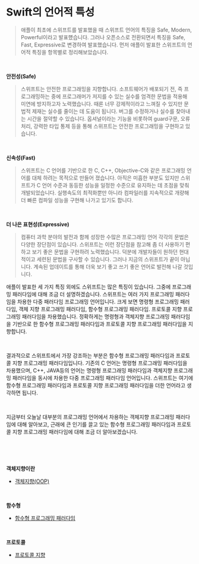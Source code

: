 # Swift의 언어적 특성
>애플이 최초에 스위프트를 발표했을 때 스위프트 언어의 특징을 Safe, Modern, Powerful이라고 발표헀습니다. 그러나 오픈소스로 전환되면서 특징을 Safe, Fast, Expressive로 변경하여 발표했습니다. 먼저 애플이 발표한 스위프트의 언어적 특징을 항목별로 정리해보았습니다. 

<br>

**안전성(Safe)**
>스위프트는 안전한 프로그래밍을 지향합니다. 소프트웨어가 배포되기 전, 즉 프로그래밍하는 중에 프로그래머가 저지를 수 있는 실수를 엄격한 문법을 적용해 미연에 방지하고자 노력했습니다. 때론 너무 강제적이라고 느껴질 수 있지만 문법적 제재는 실수를 줄이는 데 도움이 됩니다. 버그를 수정하거나 실수를 찾아내는 시간을 절약할 수 있습니다. 옵셔널이라는 기능을 비롯하여 guard구문, 오류처리, 강력한 타입 통제 등을 통해 스위프트는 안전한  프로그래밍을 구현하고 있습니다.

<br>

**신속성(Fast)**
> 스위프트는 C 언어를 기반으로 한 C, C++, Objective-C와 같은 프로그래밍 언어를 대체 하려는 목적으로 만들어 졌습니다. 아직은 미흡한 부분도 있지만 스위프트가 C 언어 수준과 동등한 성능을 일정한 수준으로 유지하는 데 초점을 맞춰 개발되었습니다. 실행속도의 최적화뿐만 아니라 컴파일러를 지속적으로 개량해 더 빠른 컴파일 성능을 구현해 나가고 있기도 합니다.

<br>

**더 나은 표현성(Expressive)**
> 컴퓨터 과학 분야의 발전과 함께 성장한 수많은 프로그래밍 언어 각각의 문법은 다양한 장단점이 있습니다. 스위프트는 이런 장단점을 참고해 좀 더 사용하기 편하고 보기 좋은 문법을 구현하려 노력했습니다. 덕분에 개발자들이 원하던 현대적이고 세련된 문법을 구사할 수 있습니다. 그러나 지금의 스위프트가 끝이 아닙니다. 계속된 업데이트를 통해 더욱 보기 좋고 쓰기 좋은 언어로 발전해 나갈 것입니다.

애플이 발표한 세 가지 특징 외에도 스위프트는 많은 특징이 있습니다. 그중에 프로그래밍 패러다임에 대해 조금 더 설명하겠습니다. 스위프트는 여러 가지 프로그래밍 패러다임을 차용한 다중 패러다임 프로그래밍 언어입니다. 크게 보면 명령형 프로그래밍 패러다임, 객체 지향 프로그래밍 패러다임, 함수형 프로그래밍 패러다임. 프로토콜 지향 프로그래밍 패러다임을 차용했습니다. 정확하게는 명령형과 객체지향 프로그래밍 패러다임을 기반으로 한 함수형 프로그래밍 패러다임과 프로토콜 지향 프로그래밍 패러다임을 지향합니다.

<br>

결과적으로 스위프트에서 가장 강조하는 부분은 함수형 프로그래밍 패러다임과 프로토콜 지향 프로그래밍 패러다임입니다.
기존의 C 언어는 명령형 프로그래밍 패러다임을 차용했으며, C++, JAVA등의 언어는 명령형 프로그래밍 패러다임과 객체지향 프로그래밍 패러다임을 동시에 차용한 다중 프로그래밍 패러다임 언어입니다. 스위프트는 여기에 함수형 프로그래밍 패러다임과 프로토콜 지향 프로그래밍 
패러다임을 더한 언어라고 생각하면 됩니다.

<br>

지금부터 오늘날 대부분의 프로그래밍 언어에서 차용하는 객체지향 프로그래밍 패러다임에 대해 알아보고, 근래에 큰 인기를 끌고 있는 함수형 프로그래밍 패러다임과 프로토콜 지향 프로그래밍 패러다임에 대해 조금 더 알아보겠습니다.

<br><br><br>

**객체지향이란**

- [객체지향(OOP)](https://github.com/JiHoonAHN/TIL/blob/main/%20swift/what%20is%20Swift/object%20Oriented%20Programing.md)

<br>


**함수형**


- [함수형 프로그래밍 패러다임](https://github.com/JiHoonAHN/TIL/blob/main/%20swift/what%20is%20Swift/Functional%20Programming%20Paradigm.md)

<br>


**프로토콜**


 - [프로토콜 지향](https://github.com/JiHoonAHN/TIL/blob/main/%20swift/what%20is%20Swift/Protocol%20Oriented.md)
